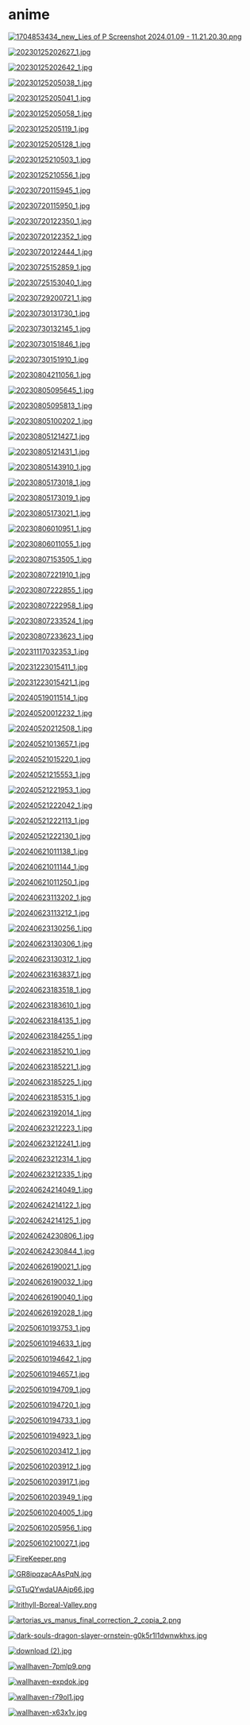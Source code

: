 # anime

<a href="1704853434_new_Lies of P Screenshot 2024.01.09 - 11.21.20.30.png"><img alt="1704853434_new_Lies of P Screenshot 2024.01.09 - 11.21.20.30.png" src="1704853434_new_Lies of P Screenshot 2024.01.09 - 11.21.20.30.png"></a>

<a href="20230125202627_1.jpg"><img alt="20230125202627_1.jpg" src="20230125202627_1.jpg"></a>

<a href="20230125202642_1.jpg"><img alt="20230125202642_1.jpg" src="20230125202642_1.jpg"></a>

<a href="20230125205038_1.jpg"><img alt="20230125205038_1.jpg" src="20230125205038_1.jpg"></a>

<a href="20230125205041_1.jpg"><img alt="20230125205041_1.jpg" src="20230125205041_1.jpg"></a>

<a href="20230125205058_1.jpg"><img alt="20230125205058_1.jpg" src="20230125205058_1.jpg"></a>

<a href="20230125205119_1.jpg"><img alt="20230125205119_1.jpg" src="20230125205119_1.jpg"></a>

<a href="20230125205128_1.jpg"><img alt="20230125205128_1.jpg" src="20230125205128_1.jpg"></a>

<a href="20230125210503_1.jpg"><img alt="20230125210503_1.jpg" src="20230125210503_1.jpg"></a>

<a href="20230125210556_1.jpg"><img alt="20230125210556_1.jpg" src="20230125210556_1.jpg"></a>

<a href="20230720115945_1.jpg"><img alt="20230720115945_1.jpg" src="20230720115945_1.jpg"></a>

<a href="20230720115950_1.jpg"><img alt="20230720115950_1.jpg" src="20230720115950_1.jpg"></a>

<a href="20230720122350_1.jpg"><img alt="20230720122350_1.jpg" src="20230720122350_1.jpg"></a>

<a href="20230720122352_1.jpg"><img alt="20230720122352_1.jpg" src="20230720122352_1.jpg"></a>

<a href="20230720122444_1.jpg"><img alt="20230720122444_1.jpg" src="20230720122444_1.jpg"></a>

<a href="20230725152859_1.jpg"><img alt="20230725152859_1.jpg" src="20230725152859_1.jpg"></a>

<a href="20230725153040_1.jpg"><img alt="20230725153040_1.jpg" src="20230725153040_1.jpg"></a>

<a href="20230729200721_1.jpg"><img alt="20230729200721_1.jpg" src="20230729200721_1.jpg"></a>

<a href="20230730131730_1.jpg"><img alt="20230730131730_1.jpg" src="20230730131730_1.jpg"></a>

<a href="20230730132145_1.jpg"><img alt="20230730132145_1.jpg" src="20230730132145_1.jpg"></a>

<a href="20230730151846_1.jpg"><img alt="20230730151846_1.jpg" src="20230730151846_1.jpg"></a>

<a href="20230730151910_1.jpg"><img alt="20230730151910_1.jpg" src="20230730151910_1.jpg"></a>

<a href="20230804211056_1.jpg"><img alt="20230804211056_1.jpg" src="20230804211056_1.jpg"></a>

<a href="20230805095645_1.jpg"><img alt="20230805095645_1.jpg" src="20230805095645_1.jpg"></a>

<a href="20230805095813_1.jpg"><img alt="20230805095813_1.jpg" src="20230805095813_1.jpg"></a>

<a href="20230805100202_1.jpg"><img alt="20230805100202_1.jpg" src="20230805100202_1.jpg"></a>

<a href="20230805121427_1.jpg"><img alt="20230805121427_1.jpg" src="20230805121427_1.jpg"></a>

<a href="20230805121431_1.jpg"><img alt="20230805121431_1.jpg" src="20230805121431_1.jpg"></a>

<a href="20230805143910_1.jpg"><img alt="20230805143910_1.jpg" src="20230805143910_1.jpg"></a>

<a href="20230805173018_1.jpg"><img alt="20230805173018_1.jpg" src="20230805173018_1.jpg"></a>

<a href="20230805173019_1.jpg"><img alt="20230805173019_1.jpg" src="20230805173019_1.jpg"></a>

<a href="20230805173021_1.jpg"><img alt="20230805173021_1.jpg" src="20230805173021_1.jpg"></a>

<a href="20230806010951_1.jpg"><img alt="20230806010951_1.jpg" src="20230806010951_1.jpg"></a>

<a href="20230806011055_1.jpg"><img alt="20230806011055_1.jpg" src="20230806011055_1.jpg"></a>

<a href="20230807153505_1.jpg"><img alt="20230807153505_1.jpg" src="20230807153505_1.jpg"></a>

<a href="20230807221910_1.jpg"><img alt="20230807221910_1.jpg" src="20230807221910_1.jpg"></a>

<a href="20230807222855_1.jpg"><img alt="20230807222855_1.jpg" src="20230807222855_1.jpg"></a>

<a href="20230807222958_1.jpg"><img alt="20230807222958_1.jpg" src="20230807222958_1.jpg"></a>

<a href="20230807233524_1.jpg"><img alt="20230807233524_1.jpg" src="20230807233524_1.jpg"></a>

<a href="20230807233623_1.jpg"><img alt="20230807233623_1.jpg" src="20230807233623_1.jpg"></a>

<a href="20231117032353_1.jpg"><img alt="20231117032353_1.jpg" src="20231117032353_1.jpg"></a>

<a href="20231223015411_1.jpg"><img alt="20231223015411_1.jpg" src="20231223015411_1.jpg"></a>

<a href="20231223015421_1.jpg"><img alt="20231223015421_1.jpg" src="20231223015421_1.jpg"></a>

<a href="20240519011514_1.jpg"><img alt="20240519011514_1.jpg" src="20240519011514_1.jpg"></a>

<a href="20240520012232_1.jpg"><img alt="20240520012232_1.jpg" src="20240520012232_1.jpg"></a>

<a href="20240520212508_1.jpg"><img alt="20240520212508_1.jpg" src="20240520212508_1.jpg"></a>

<a href="20240521013657_1.jpg"><img alt="20240521013657_1.jpg" src="20240521013657_1.jpg"></a>

<a href="20240521015220_1.jpg"><img alt="20240521015220_1.jpg" src="20240521015220_1.jpg"></a>

<a href="20240521215553_1.jpg"><img alt="20240521215553_1.jpg" src="20240521215553_1.jpg"></a>

<a href="20240521221953_1.jpg"><img alt="20240521221953_1.jpg" src="20240521221953_1.jpg"></a>

<a href="20240521222042_1.jpg"><img alt="20240521222042_1.jpg" src="20240521222042_1.jpg"></a>

<a href="20240521222113_1.jpg"><img alt="20240521222113_1.jpg" src="20240521222113_1.jpg"></a>

<a href="20240521222130_1.jpg"><img alt="20240521222130_1.jpg" src="20240521222130_1.jpg"></a>

<a href="20240621011138_1.jpg"><img alt="20240621011138_1.jpg" src="20240621011138_1.jpg"></a>

<a href="20240621011144_1.jpg"><img alt="20240621011144_1.jpg" src="20240621011144_1.jpg"></a>

<a href="20240621011250_1.jpg"><img alt="20240621011250_1.jpg" src="20240621011250_1.jpg"></a>

<a href="20240623113202_1.jpg"><img alt="20240623113202_1.jpg" src="20240623113202_1.jpg"></a>

<a href="20240623113212_1.jpg"><img alt="20240623113212_1.jpg" src="20240623113212_1.jpg"></a>

<a href="20240623130256_1.jpg"><img alt="20240623130256_1.jpg" src="20240623130256_1.jpg"></a>

<a href="20240623130306_1.jpg"><img alt="20240623130306_1.jpg" src="20240623130306_1.jpg"></a>

<a href="20240623130312_1.jpg"><img alt="20240623130312_1.jpg" src="20240623130312_1.jpg"></a>

<a href="20240623163837_1.jpg"><img alt="20240623163837_1.jpg" src="20240623163837_1.jpg"></a>

<a href="20240623183518_1.jpg"><img alt="20240623183518_1.jpg" src="20240623183518_1.jpg"></a>

<a href="20240623183610_1.jpg"><img alt="20240623183610_1.jpg" src="20240623183610_1.jpg"></a>

<a href="20240623184135_1.jpg"><img alt="20240623184135_1.jpg" src="20240623184135_1.jpg"></a>

<a href="20240623184255_1.jpg"><img alt="20240623184255_1.jpg" src="20240623184255_1.jpg"></a>

<a href="20240623185210_1.jpg"><img alt="20240623185210_1.jpg" src="20240623185210_1.jpg"></a>

<a href="20240623185221_1.jpg"><img alt="20240623185221_1.jpg" src="20240623185221_1.jpg"></a>

<a href="20240623185225_1.jpg"><img alt="20240623185225_1.jpg" src="20240623185225_1.jpg"></a>

<a href="20240623185315_1.jpg"><img alt="20240623185315_1.jpg" src="20240623185315_1.jpg"></a>

<a href="20240623192014_1.jpg"><img alt="20240623192014_1.jpg" src="20240623192014_1.jpg"></a>

<a href="20240623212223_1.jpg"><img alt="20240623212223_1.jpg" src="20240623212223_1.jpg"></a>

<a href="20240623212241_1.jpg"><img alt="20240623212241_1.jpg" src="20240623212241_1.jpg"></a>

<a href="20240623212314_1.jpg"><img alt="20240623212314_1.jpg" src="20240623212314_1.jpg"></a>

<a href="20240623212335_1.jpg"><img alt="20240623212335_1.jpg" src="20240623212335_1.jpg"></a>

<a href="20240624214049_1.jpg"><img alt="20240624214049_1.jpg" src="20240624214049_1.jpg"></a>

<a href="20240624214122_1.jpg"><img alt="20240624214122_1.jpg" src="20240624214122_1.jpg"></a>

<a href="20240624214125_1.jpg"><img alt="20240624214125_1.jpg" src="20240624214125_1.jpg"></a>

<a href="20240624230806_1.jpg"><img alt="20240624230806_1.jpg" src="20240624230806_1.jpg"></a>

<a href="20240624230844_1.jpg"><img alt="20240624230844_1.jpg" src="20240624230844_1.jpg"></a>

<a href="20240626190021_1.jpg"><img alt="20240626190021_1.jpg" src="20240626190021_1.jpg"></a>

<a href="20240626190032_1.jpg"><img alt="20240626190032_1.jpg" src="20240626190032_1.jpg"></a>

<a href="20240626190040_1.jpg"><img alt="20240626190040_1.jpg" src="20240626190040_1.jpg"></a>

<a href="20240626192028_1.jpg"><img alt="20240626192028_1.jpg" src="20240626192028_1.jpg"></a>

<a href="20250610193753_1.jpg"><img alt="20250610193753_1.jpg" src="20250610193753_1.jpg"></a>

<a href="20250610194633_1.jpg"><img alt="20250610194633_1.jpg" src="20250610194633_1.jpg"></a>

<a href="20250610194642_1.jpg"><img alt="20250610194642_1.jpg" src="20250610194642_1.jpg"></a>

<a href="20250610194657_1.jpg"><img alt="20250610194657_1.jpg" src="20250610194657_1.jpg"></a>

<a href="20250610194709_1.jpg"><img alt="20250610194709_1.jpg" src="20250610194709_1.jpg"></a>

<a href="20250610194720_1.jpg"><img alt="20250610194720_1.jpg" src="20250610194720_1.jpg"></a>

<a href="20250610194733_1.jpg"><img alt="20250610194733_1.jpg" src="20250610194733_1.jpg"></a>

<a href="20250610194923_1.jpg"><img alt="20250610194923_1.jpg" src="20250610194923_1.jpg"></a>

<a href="20250610203412_1.jpg"><img alt="20250610203412_1.jpg" src="20250610203412_1.jpg"></a>

<a href="20250610203912_1.jpg"><img alt="20250610203912_1.jpg" src="20250610203912_1.jpg"></a>

<a href="20250610203917_1.jpg"><img alt="20250610203917_1.jpg" src="20250610203917_1.jpg"></a>

<a href="20250610203949_1.jpg"><img alt="20250610203949_1.jpg" src="20250610203949_1.jpg"></a>

<a href="20250610204005_1.jpg"><img alt="20250610204005_1.jpg" src="20250610204005_1.jpg"></a>

<a href="20250610205956_1.jpg"><img alt="20250610205956_1.jpg" src="20250610205956_1.jpg"></a>

<a href="20250610210027_1.jpg"><img alt="20250610210027_1.jpg" src="20250610210027_1.jpg"></a>

<a href="FireKeeper.png"><img alt="FireKeeper.png" src="FireKeeper.png"></a>

<a href="GR8ipqzacAAsPqN.jpg"><img alt="GR8ipqzacAAsPqN.jpg" src="GR8ipqzacAAsPqN.jpg"></a>

<a href="GTuQYwdaUAAjp66.jpg"><img alt="GTuQYwdaUAAjp66.jpg" src="GTuQYwdaUAAjp66.jpg"></a>

<a href="Irithyll-Boreal-Valley.png"><img alt="Irithyll-Boreal-Valley.png" src="Irithyll-Boreal-Valley.png"></a>

<a href="artorias_vs_manus_final_correction_2_copia_2.png"><img alt="artorias_vs_manus_final_correction_2_copia_2.png" src="artorias_vs_manus_final_correction_2_copia_2.png"></a>

<a href="dark-souls-dragon-slayer-ornstein-g0k5r1l1dwnwkhxs.jpg"><img alt="dark-souls-dragon-slayer-ornstein-g0k5r1l1dwnwkhxs.jpg" src="dark-souls-dragon-slayer-ornstein-g0k5r1l1dwnwkhxs.jpg"></a>

<a href="download (2).jpg"><img alt="download (2).jpg" src="download (2).jpg"></a>

<a href="wallhaven-7pmlp9.png"><img alt="wallhaven-7pmlp9.png" src="wallhaven-7pmlp9.png"></a>

<a href="wallhaven-expdok.jpg"><img alt="wallhaven-expdok.jpg" src="wallhaven-expdok.jpg"></a>

<a href="wallhaven-r79ol1.jpg"><img alt="wallhaven-r79ol1.jpg" src="wallhaven-r79ol1.jpg"></a>

<a href="wallhaven-x63x1v.jpg"><img alt="wallhaven-x63x1v.jpg" src="wallhaven-x63x1v.jpg"></a>
